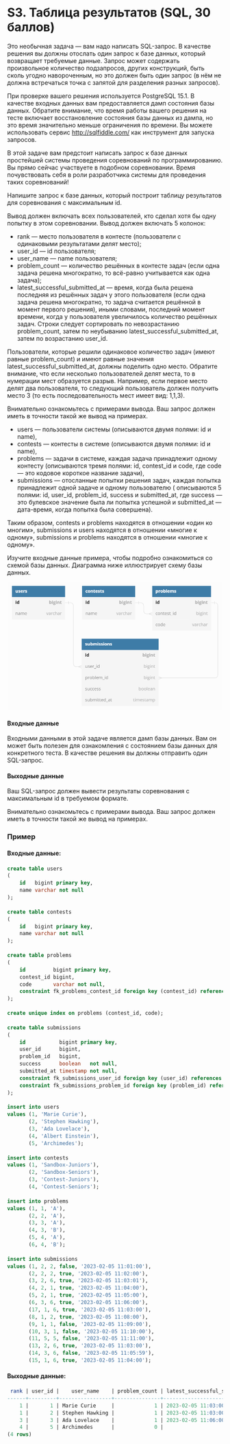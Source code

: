 # S3. Таблица результатов (SQL, 30 баллов)

Это необычная задача — вам надо написать SQL-запрос. В качестве решения вы должны отослать один запрос к базе данных,
который возвращает требуемые данные. Запрос может содержать произвольное количество подзапросов, других конструкций,
быть сколь угодно навороченным, но это должен быть один запрос (в нём не должна встречаться точка с запятой для
разделения разных запросов).

При проверке вашего решения используется PostgreSQL 15.1. В качестве входных данных вам предоставляется дамп состояния
базы данных. Обратите внимание, что время работы вашего решения на тесте включает восстановление состояния базы данных
из дампа, но это время значительно меньше ограничения по времени. Вы можете использовать сервис http://sqlfiddle.com/
как инструмент для запуска запросов.

В этой задаче вам предстоит написать запрос к базе данных простейшей системы проведения соревнований по
программированию. Вы прямо сейчас участвуете в подобном соревновании. Время почувствовать себя в роли разработчика
системы для проведения таких соревнований!

Напишите запрос к базе данных, который построит таблицу результатов для соревнования с максимальным id.

Вывод должен включать всех пользователей, кто сделал хотя бы одну попытку в этом соревновании. Вывод должен включать 5
колонок:

* rank — место пользователя в контесте (пользователи с одинаковыми результатами делят место);
* user_id — id пользователя;
* user_name — name пользователя;
* problem_count — количество решённых в контесте задач (если одна задача решена многократно, то всё-равно учитывается
  как одна задача);
* latest_successful_submitted_at — время, когда была решена последняя из решённых задач у этого пользователя (если одна
  задача решена многократно, то задача считается решённой в момент первого решения), иными словами, последний момент
  времени, когда у пользователя увеличилось количество решённых задач.
  Строки следует сортировать по невозрастанию problem_count, затем по неубыванию latest_successful_submitted_at, затем
  по возрастанию user_id.

Пользователи, которые решили одинаковое количество задач (имеют равные problem_count) и имеют равные значения
latest_successful_submitted_at, должны поделить одно место. Обратите внимание, что если несколько пользователей делят
места, то в нумерации мест образуется разрыв. Например, если первое место делят два пользователя, то следующий
пользователь должен получить место 3 (то есть последовательность мест имеет вид: 1,1,3).

Внимательно ознакомьтесь с примерами вывода. Ваш запрос должен иметь в точности такой же вывод на примерах.

* users — пользователи системы (описываются двумя полями: id и name),
* contests — контесты в системе (описываются двумя полями: id и name),
* problems — задачи в системе, каждая задача принадлежит одному контесту (описываются тремя полями: id, contest_id и
  code, где code — это кодовое короткое название задачи),
* submissions — отосланные попытки решения задач, каждая попытка принадлежит одной задаче и одному пользователю (
  описываются 5 полями: id, user_id, problem_id, success и submitted_at, где success — это булевское значение была ли
  попытка успешной и submitted_at — дата-время, когда попытка была совершена).

Таким образом, contests и problems находятся в отношении «один ко многим», submissions и users находятся в отношении
«многие к одному», submissions и problems находятся в отношении «многие к одному».

Изучите входные данные примера, чтобы подробно ознакомиться со схемой базы данных. Диаграмма ниже иллюстрирует схему
базы данных.

![img.png](img.png)

#### Входные данные

Входными данными в этой задаче является дамп базы данных. Вам он может быть полезен для ознакомления с состоянием базы
данных для конкретного теста. В качестве решения вы должны отправить один SQL-запрос.

#### Выходные данные

Ваш SQL-запрос должен вывести результаты соревнования с максимальным id в требуемом формате.

Внимательно ознакомьтесь с примерами вывода. Ваш запрос должен иметь в точности такой же вывод на примерах.

### Пример

#### Входные данные:

```sql
create table users
(
    id   bigint primary key,
    name varchar not null
);

create table contests
(
    id   bigint primary key,
    name varchar not null
);

create table problems
(
    id         bigint primary key,
    contest_id bigint,
    code       varchar not null,
    constraint fk_problems_contest_id foreign key (contest_id) references contests (id)
);

create unique index on problems (contest_id, code);

create table submissions
(
    id           bigint primary key,
    user_id      bigint,
    problem_id   bigint,
    success      boolean   not null,
    submitted_at timestamp not null,
    constraint fk_submissions_user_id foreign key (user_id) references users (id),
    constraint fk_submissions_problem_id foreign key (problem_id) references problems (id)
);

insert into users
values (1, 'Marie Curie'),
       (2, 'Stephen Hawking'),
       (3, 'Ada Lovelace'),
       (4, 'Albert Einstein'),
       (5, 'Archimedes');

insert into contests
values (1, 'Sandbox-Juniors'),
       (2, 'Sandbox-Seniors'),
       (3, 'Contest-Juniors'),
       (4, 'Contest-Seniors');

insert into problems
values (1, 1, 'A'),
       (2, 2, 'A'),
       (3, 3, 'A'),
       (4, 3, 'B'),
       (5, 4, 'A'),
       (6, 4, 'B');

insert into submissions
values (1, 2, 2, false, '2023-02-05 11:01:00'),
       (2, 2, 2, true, '2023-02-05 11:02:00'),
       (3, 2, 6, true, '2023-02-05 11:03:01'),
       (4, 2, 1, true, '2023-02-05 11:04:00'),
       (5, 2, 1, true, '2023-02-05 11:05:00'),
       (6, 3, 6, true, '2023-02-05 11:06:00'),
       (17, 1, 6, true, '2023-02-05 11:03:00'),
       (8, 1, 2, true, '2023-02-05 11:08:00'),
       (9, 1, 1, false, '2023-02-05 11:09:00'),
       (10, 3, 1, false, '2023-02-05 11:10:00'),
       (11, 5, 5, false, '2023-02-05 11:11:00'),
       (13, 2, 6, true, '2023-02-05 11:03:00'),
       (14, 3, 6, false, '2023-02-05 11:05:59'),
       (15, 1, 6, true, '2023-02-05 11:04:00');
```

#### Выходные данные:

```sql
 rank | user_id |    user_name    | problem_count | latest_successful_submitted_at
------+---------+-----------------+---------------+--------------------------------
    1 |       1 | Marie Curie     |             1 | 2023-02-05 11:03:00
    1 |       2 | Stephen Hawking |             1 | 2023-02-05 11:03:00
    3 |       3 | Ada Lovelace    |             1 | 2023-02-05 11:06:00
    4 |       5 | Archimedes      |             0 |
(4 rows)
```